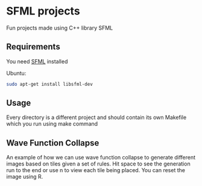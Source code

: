 # SFML projects

Fun projects made using C++ library SFML

## Requirements

You need [SFML](https://www.sfml-dev.org/) installed

Ubuntu:
```bash
sudo apt-get install libsfml-dev
```

## Usage

Every directory is a different project and should contain its own Makefile which you run using make command

## Wave Function Collapse
An example of how we can use wave function collapse to generate different images based on tiles given a set of rules. Hit space to see the generation run to the end or use n to view each tile being placed. You can reset the image using R.